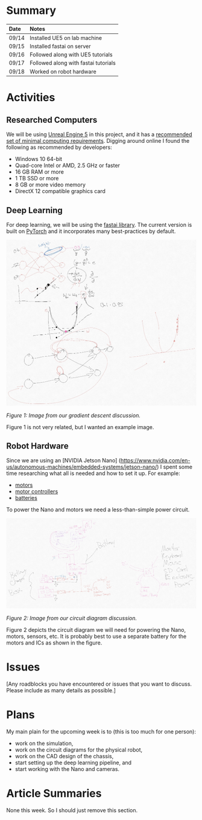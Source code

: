 # Summary

| Date  | Notes
| :---- | :----
| 09/14 | Installed UE5 on lab machine
| 09/15 | Installed fastai on server
| 09/16 | Followed along with UE5 tutorials
| 09/17 | Followed along with fastai tutorials
| 09/18 | Worked on robot hardware

# Activities

## Researched Computers

We will be using [Unreal Engine 5](https://www.unrealengine.com/en-US/blog/a-first-look-at-unreal-engine-5) in this project, and it has a [recommended set of minimal computing requirements](https://docs.unrealengine.com/en-US/GettingStarted/RecommendedSpecifications/index.html). Digging around online I found the following as recommended by developers:

- Windows 10 64-bit
- Quad-core Intel or AMD, 2.5 GHz or faster
- 16 GB RAM or more
- 1 TB SSD or more
- 8 GB or more video memory
- DirectX 12 compatible graphics card

## Deep Learning

For deep learning, we will be using the [fastai library](https://docs.fast.ai/). The current version is built on [PyTorch](https://pytorch.org/) and it incorporates many best-practices by default.

![gradient descent](2020-09-17-gradient-descent.jpg)

*Figure 1: Image from our gradient descent discussion.*

Figure 1 is not very related, but I wanted an example image.

## Robot Hardware

Since we are using an [NVIDIA Jetson Nano] (https://www.nvidia.com/en-us/autonomous-machines/embedded-systems/jetson-nano/) I spent some time researching what all is needed and how to set it up. For example:

- [motors](https://www.pololu.com/product/4804)
- [motor controllers](https://www.pololu.com/product/3284)
- [batteries](https://www.amazon.com/Zeee-Batteries-Dean-Style-Connector-Vehicles/dp/B076Z778MJ)

To power the Nano and motors we need a less-than-simple power circuit.

![gradient descent](2020-09-10-circuit-diagram.jpg)

*Figure 2: Image from our circuit diagram discussion.*

Figure 2 depicts the circuit diagram we will need for powering the Nano, motors, sensors, etc. It is probably best to use a separate battery for the motors and ICs as shown in the figure.

# Issues

[Any roadblocks you have encountered or issues that you want to discuss.  Please include as many details as possible.]

# Plans

My main plain for the upcoming week is to (this is too much for one person):

- work on the simulation,
- work on the circuit diagrams for the physical robot,
- work on the CAD design of the chassis,
- start setting up the deep learning pipeline, and
- start working with the Nano and cameras.

# Article Summaries

None this week. So I should just remove this section.
